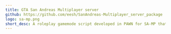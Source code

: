 ```yaml
---
title: GTA San Andreas Multiplayer server
github: https://github.com/eesh/SanAndreas-Multiplayer_server_package
logo: sa-mp.png
short_desc: A roleplay gamemode script developed in PAWN for SA-MP that uses a MySQL database to store player and server data.
---
```

